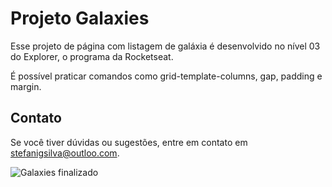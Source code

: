 # Projeto Galaxies


Esse projeto de página com listagem de galáxia é desenvolvido no nível 03 do Explorer, o programa da Rocketseat.

É possível praticar comandos como grid-template-columns, gap, padding e margin.


## Contato
Se você tiver dúvidas ou sugestões, entre em contato em stefanigsilva@outloo.com.


![Galaxies finalizado](https://github.com/StefaniSS/ProjetoExplorer-Galaxies.StefaniSS/assets/150965526/f453b3cc-11ea-46ad-97c5-5cce00848918)

